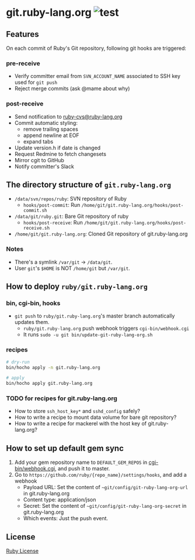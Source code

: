 # git.ruby-lang.org ![test](https://github.com/ruby/git.ruby-lang.org/workflows/test/badge.svg)

## Features

On each commit of Ruby's Git repository, following git hooks are triggered:

### pre-receive

* Verify committer email from `SVN_ACCOUNT_NAME` associated to SSH key used for `git push`
* Reject merge commits (ask @mame about why)

### post-receive

* Send notification to ruby-cvs@ruby-lang.org
* Commit automatic styling:
  * remove trailing spaces
  * append newline at EOF
  * expand tabs
* Update version.h if date is changed
* Request Redmine to fetch changesets
* Mirror cgit to GitHub
* Notify committer's Slack

## The directory structure of `git.ruby-lang.org`

* `/data/svn/repos/ruby`: SVN repository of Ruby
  * `hooks/post-commit`: Run `/home/git/git.ruby-lang.org/hooks/post-commit.sh`
* `/data/git/ruby.git`: Bare Git repository of ruby
  * `hooks/post-receive`: Run `/home/git/git.ruby-lang.org/hooks/post-receive.sh`
* `/home/git/git.ruby-lang.org`: Cloned Git repository of git.ruby-lang.org

### Notes

* There's a symlink `/var/git` -> `/data/git`.
* User `git`'s `$HOME` is NOT `/home/git` but `/var/git`.

## How to deploy `ruby/git.ruby-lang.org`
### bin, cgi-bin, hooks
* `git push` to `ruby/git.ruby-lang.org`'s master branch automatically updates them.
  * `ruby/git.ruby-lang.org` push webhook triggers `cgi-bin/webhook.cgi`
  * It runs `sudo -u git bin/update-git-ruby-lang-org.sh`

### recipes

```bash
# dry-run
bin/hocho apply -n git.ruby-lang.org

# apply
bin/hocho apply git.ruby-lang.org
```

### TODO for recipes for git.ruby-lang.org

* How to store `ssh_host_key*` and `sshd_config` safely?
* How to write a recipe to mount data volume for bare git repository?
* How to write a recipe for mackerel with the host key of git.ruby-lang.org?

## How to set up default gem sync

1. Add your gem repository name to `DEFAULT_GEM_REPOS` in [cgi-bin/webhook.cgi](./cgi-bin/webhook.cgi), and push it to master.
2. Go to `https://github.com/ruby/{repo_name}/settings/hooks`, and add a webhook
     * Payload URL: Set the content of `~git/config/git-ruby-lang-org-url` in git.ruby-lang.org
     * Content type: application/json
     * Secret: Set the content of `~git/config/git-ruby-lang-org-secret` in git.ruby-lang.org
     * Which events: Just the push event.

## License

[Ruby License](./license.txt)
